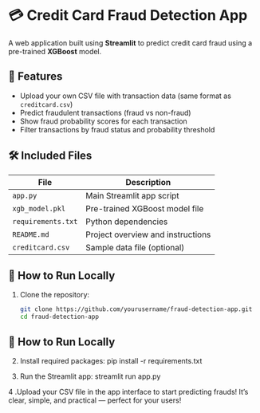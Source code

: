 # 💳 Credit Card Fraud Detection App

A web application built using **Streamlit** to predict credit card fraud using a pre-trained **XGBoost** model.


## 🚀 Features

- Upload your own CSV file with transaction data (same format as `creditcard.csv`)
- Predict fraudulent transactions (fraud vs non-fraud)
- Show fraud probability scores for each transaction
- Filter transactions by fraud status and probability threshold


## 🛠️ Included Files

| File               | Description                       |
|--------------------|---------------------------------|
| `app.py`           | Main Streamlit app script        |
| `xgb_model.pkl`    | Pre-trained XGBoost model file   |
| `requirements.txt` | Python dependencies              |
| `README.md`        | Project overview and instructions|
| `creditcard.csv`   | Sample data file (optional)      |



## 📂 How to Run Locally

1. Clone the repository:

   ```bash
   git clone https://github.com/yourusername/fraud-detection-app.git
   cd fraud-detection-app
## 📂 How to Run Locally

2. Install required packages:
pip install -r requirements.txt

4. Run the Streamlit app:
streamlit run app.py

4 .Upload your CSV file in the app interface to start predicting frauds!
It’s clear, simple, and practical — perfect for your users!
